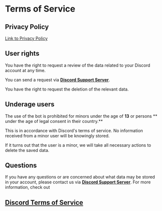 # Terms of Service
## Privacy Policy
[Link to Privacy Policy](privacy-policy.md)


## User rights
You have the right to request a review of the data related to your Discord account at any time. 

You can send a request via [**Discord Support Server**](https://discord.gg/48JCcbAAnV). 

You have the right to request the deletion of the relevant data.

## Underage users
The use of the bot is prohibited for minors under the age of **13** or persons ** under the age of legal consent in their country.**

This is in accordance with Discord's terms of service. No information
received from a minor user will be knowingly stored. 

If it turns out that the user is a minor, we will take all necessary actions to delete the saved data.

## Questions
If you have any questions or are concerned about what data may be stored in your account,
please contact us via [**Discord Support Server**](https://discord.gg/48JCcbAAnV). For more information, check out 

## [Discord Terms of Service](https://discord.com/terms)